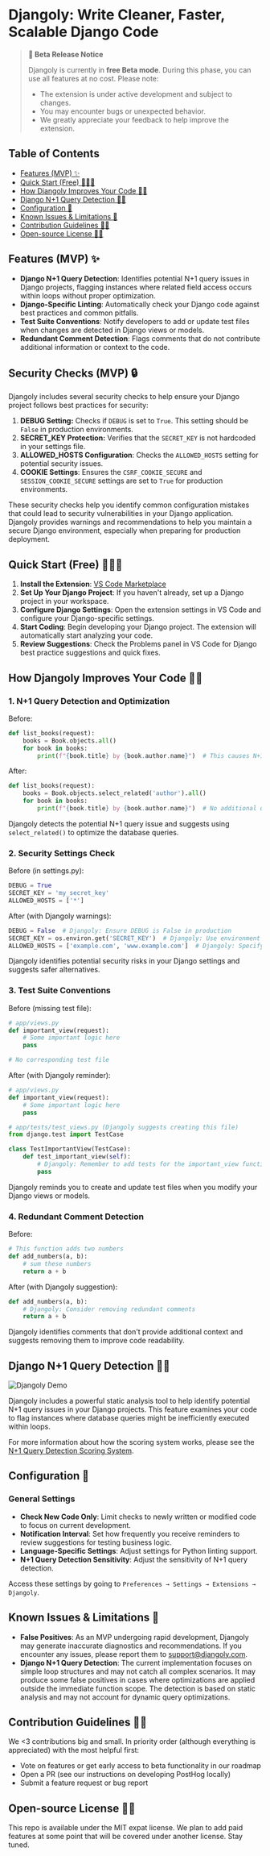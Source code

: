 # Djangoly: Write Cleaner, Faster, Scalable Django Code

> **🚀 Beta Release Notice**
>
> Djangoly is currently in **free Beta mode**. During this phase, you can use all features at no cost. Please note:
>
> - The extension is under active development and subject to changes.
> - You may encounter bugs or unexpected behavior.
> - We greatly appreciate your feedback to help improve the extension.

## Table of Contents
- [Features (MVP) ✨](#features-mvp-)
- [Quick Start (Free) 🏃‍♂️💨](#quick-start-free-)
- [How Djangoly Improves Your Code 🧑‍🏫](#how-djangoly-improves-your-code-)
- [Django N+1 Query Detection 🕵️‍♂️](#django-n1-query-detection-)
- [Configuration 🧪](#configuration-)
- [Known Issues & Limitations 🐞](#known-issues--limitations-)
- [Contribution Guidelines 👯‍♀️](#contribution-guidelines-)
- [Open-source License 👮‍♂️](#open-source-license-)


## Features (MVP) ✨

- **Django N+1 Query Detection**: Identifies potential N+1 query issues in Django projects, flagging instances where related field access occurs within loops without proper optimization.
- **Django-Specific Linting**: Automatically check your Django code against best practices and common pitfalls.
- **Test Suite Conventions**: Notify developers to add or update test files when changes are detected in Django views or models.
- **Redundant Comment Detection**: Flags comments that do not contribute additional information or context to the code.

## Security Checks (MVP) 🔒

Djangoly includes several security checks to help ensure your Django project follows best practices for security:

1. **DEBUG Setting:** Checks if `DEBUG` is set to `True`. This setting should be `False` in production environments.
2. **SECRET_KEY Protection:** Verifies that the `SECRET_KEY` is not hardcoded in your settings file.
3. **ALLOWED_HOSTS Configuration**: Checks the `ALLOWED_HOSTS` setting for potential security issues.
4. **COOKIE Settings**: Ensures the `CSRF_COOKIE_SECURE` and `SESSION_COOKIE_SECURE` settings are set to `True` for production environments.

These security checks help you identify common configuration mistakes that could lead to security vulnerabilities in your Django application. Djangoly provides warnings and recommendations to help you maintain a secure Django environment, especially when preparing for production deployment.

## Quick Start (Free) 🏃‍♂️💨

1. **Install the Extension**: [VS Code Marketplace](https://marketplace.visualstudio.com/items?itemName=Alchemized.djangoly)
2. **Set Up Your Django Project**: If you haven't already, set up a Django project in your workspace.
3. **Configure Django Settings**: Open the extension settings in VS Code and configure your Django-specific settings.
4. **Start Coding**: Begin developing your Django project. The extension will automatically start analyzing your code.
5. **Review Suggestions**: Check the Problems panel in VS Code for Django best practice suggestions and quick fixes.

## How Djangoly Improves Your Code 🧑‍🏫

### 1. N+1 Query Detection and Optimization

Before:

```python
def list_books(request):
    books = Book.objects.all()
    for book in books:
        print(f"{book.title} by {book.author.name}")  # This causes N+1 queries
```

After:

```python
def list_books(request):
    books = Book.objects.select_related('author').all()
    for book in books:
        print(f"{book.title} by {book.author.name}")  # No additional queries
```

Djangoly detects the potential N+1 query issue and suggests using `select_related()` to optimize the database queries.

### 2. Security Settings Check

Before (in settings.py):

```python
DEBUG = True
SECRET_KEY = 'my_secret_key'
ALLOWED_HOSTS = ['*']
```

After (with Djangoly warnings):

```python
DEBUG = False  # Djangoly: Ensure DEBUG is False in production
SECRET_KEY = os.environ.get('SECRET_KEY')  # Djangoly: Use environment variables for sensitive data
ALLOWED_HOSTS = ['example.com', 'www.example.com']  # Djangoly: Specify allowed hosts explicitly
```

Djangoly identifies potential security risks in your Django settings and suggests safer alternatives.

### 3. Test Suite Conventions

Before (missing test file):

```python
# app/views.py
def important_view(request):
    # Some important logic here
    pass

# No corresponding test file
```

After (with Djangoly reminder):

```python
# app/views.py
def important_view(request):
    # Some important logic here
    pass

# app/tests/test_views.py (Djangoly suggests creating this file)
from django.test import TestCase

class TestImportantView(TestCase):
    def test_important_view(self):
        # Djangoly: Remember to add tests for the important_view function
        pass
```

Djangoly reminds you to create and update test files when you modify your Django views or models.

### 4. Redundant Comment Detection

Before:

```python
# This function adds two numbers
def add_numbers(a, b):
    # sum these numbers
    return a + b
```

After (with Djangoly suggestion):

```python
def add_numbers(a, b):
    # Djangoly: Consider removing redundant comments
    return a + b 
```

Djangoly identifies comments that don't provide additional context and suggests removing them to improve code readability.

## Django N+1 Query Detection 🕵️‍♂️

![Djangoly Demo](https://raw.githubusercontent.com/software-trizzey/images/main/assets/images/djangoly-nplusone-query-fix-demo.gif)

Djangoly includes a powerful static analysis tool to help identify potential N+1 query issues in your Django projects. This feature examines your code to flag instances where database queries might be inefficiently executed within loops.

For more information about how the scoring system works, please see the [N+1 Query Detection Scoring System](./nplusone-scoring.md).

## Configuration 🧪

### General Settings

- **Check New Code Only**: Limit checks to newly written or modified code to focus on current development.
- **Notification Interval**: Set how frequently you receive reminders to review suggestions for testing business logic.
- **Language-Specific Settings**: Adjust settings for Python linting support.
- **N+1 Query Detection Sensitivity**: Adjust the sensitivity of N+1 query detection.

Access these settings by going to `Preferences → Settings → Extensions → Djangoly`.

## Known Issues & Limitations 🐞

- **False Positives**: As an MVP undergoing rapid development, Djangoly may generate inaccurate diagnostics and recommendations. If you encounter any issues, please report them to [support@djangoly.com](mailto:support@djangoly.com).
- **Django N+1 Query Detection**: The current implementation focuses on simple loop structures and may not catch all complex scenarios. It may produce some false positives in cases where optimizations are applied outside the immediate function scope. The detection is based on static analysis and may not account for dynamic query optimizations.

## Contribution Guidelines 👯‍♀️

We <3 contributions big and small. In priority order (although everything is appreciated) with the most helpful first:

 - Vote on features or get early access to beta functionality in our roadmap
 - Open a PR (see our instructions on developing PostHog locally)
 - Submit a feature request or bug report

## Open-source License 👮‍♂️

This repo is available under the MIT expat license. We plan to add paid features at some point that will be covered under another license. Stay tuned.
